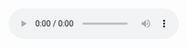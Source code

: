 <audio controls src="https://www.dropbox.com/s/5ugvk9ftf3d917p/2020-04-19-Morning-Four-Essentials-preaching-starts-at-27min.m4a?raw=1" preload="auto" currentTime="1610">
  <p>Your browser doesn't support HTML5 audio. Here is a <a href="https://www.dropbox.com/s/5ugvk9ftf3d917p/2020-04-19-Morning-Four-Essentials-preaching-starts-at-27min.m4a?raw=1">link to the audio</a> instead.</p>
</audio>
